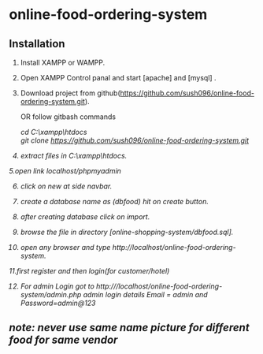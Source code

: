 # online-food-ordering-system

## Installation
1. Install XAMPP or WAMPP.

2. Open XAMPP Control panal and start [apache] and [mysql] .

3. Download project from github(https://github.com/sush096/online-food-ordering-system.git).

   OR follow gitbash commands

      <i> cd C:\\xampp\htdocs\
      <ii> git clone https://github.com/sush096/online-food-ordering-system.git

4. extract files in C:\xampp\htdocs.

5.open link localhost/phpmyadmin

6. click on new at side navbar.

7. create a database name as (dbfood) hit on create button.

8. after creating database click on import.

9. browse the file in directory [online-shopping-system/dbfood.sql].

10. open any browser and type http://localhost/online-food-ordering-system.

11.first register and then login(for customer/hotel)

12. For admin Login
      <i> got to http:///localhost/online-food-ordering-system/admin.php
      <ii> admin login details Email = admin and Password=admin@123


## note: never use same name picture for different food for same vendor

